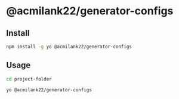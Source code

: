 # @acmilank22/generator-configs

## Install

```bash
npm install -g yo @acmilank22/generator-configs
```

## Usage

```bash
cd project-folder

yo @acmilank22/generator-configs
```

